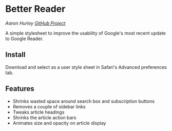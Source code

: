 Better Reader
=============
_Aaron Hurley
[GitHub Project](https://github.com/AaronH/better_reader)_


A simple stylesheet to improve the usability of Google's most recent update to Google Reader.

Install
-------
Download and select as a user style sheet in Safari's Advanced preferences tab.

Features
--------
* Shrinks wasted space around search box and subscription buttons
* Removes a couple of sidebar links
* Tweaks article headings
* Shrinks the article action bars
* Animates size and opacity on article display